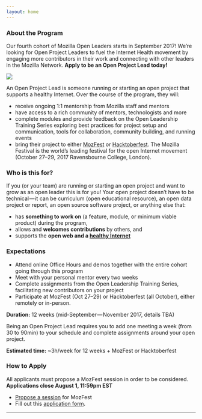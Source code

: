 ```yaml
---
layout: home
---
```


### About the Program

Our fourth cohort of Mozilla Open Leaders starts in September 2017! We’re looking for Open Project Leaders to fuel the Internet Health movement by engaging more contributors in their work and connecting with other leaders in the Mozilla Network. **Apply to be an Open Project Lead today!**

![](/leadership-training/img/mozfest.jpeg)

An Open Project Lead is someone running or starting an open project that supports a healthy Internet. Over the course of the program, they will:

* receive ongoing 1:1 mentorship from Mozilla staff and mentors
* have access to a rich community of mentors, technologists and more
* complete modules and provide feedback on the Open Leadership Training Series exploring best practices for project setup and communication, tools for collaboration, community building, and running events
* bring their project to either [MozFest](http://mozillafestival.org/) or [Hacktoberfest](https://hacktoberfest.digitalocean.com/#details). The Mozilla Festival is the world’s leading festival for the open Internet movement (October 27–29, 2017 Ravensbourne College, London).

### Who is this for?
If you (or your team) are running or starting an open project and want to grow as an open leader this is for you! Your open project doesn’t have to be technical — it can be curriculum (open educational resource), an open data project or report, an open source software project, or anything else that:

* has **something to work on** (a feature, module, or minimum viable product) during the program,
* allows and **welcomes contributions** by others, and
* supports the **open web and a [healthy Internet](https://internethealthreport.org/v01/)**

### Expectations
* Attend online Office Hours and demos together with the entire cohort going through this program
* Meet with your personal mentor every two weeks
* Complete assignments from the Open Leadership Training Series, facilitating new contributors on your project
* Participate at MozFest (Oct 27–29) or Hacktoberfest (all October), either remotely or in-person.

**Duration:** 12 weeks (mid-September — November 2017, details TBA)

Being an Open Project Lead requires you to add one meeting a week (from 30 to 90min) to your schedule and complete assignments around your open project.

**Estimated time:** ~3h/week for 12 weeks + MozFest or Hacktoberfest

### How to Apply
All applicants must propose a MozFest session in order to be considered. **Applications close August 1, 11:59pm EST**

* [Propose a session](https://mozillafestival.org/proposals) for MozFest
* Fill out this [application form](https://goo.gl/forms/dd5UJBmy6SuOmYTj1).



---